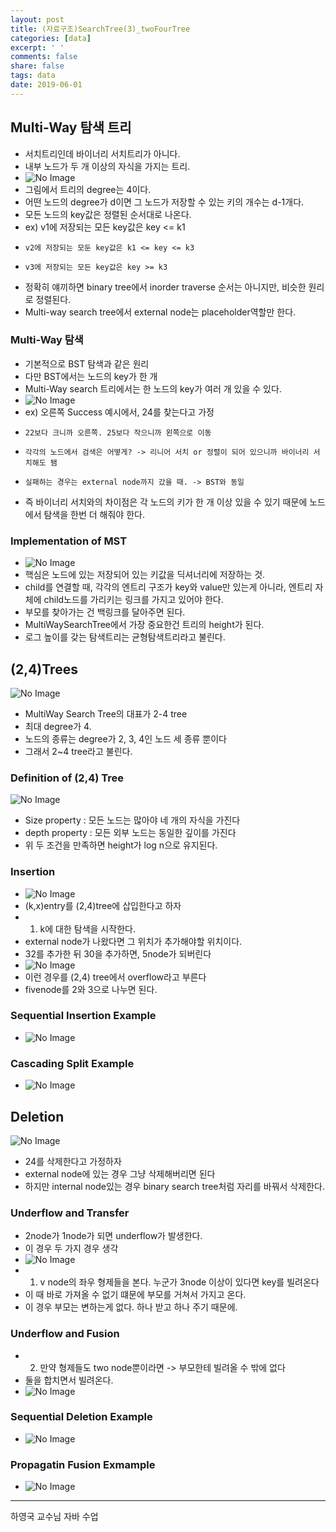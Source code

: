 ```yaml
---
layout: post
title: (자료구조)SearchTree(3)_twoFourTree
categories: [data]
excerpt: ' '
comments: false
share: false
tags: data
date: 2019-06-01
---
```


## Multi-Way 탐색 트리

- 서치트리인데 바이너리 서치트리가 아니다.
- 내부 노드가 두 개 이상의 자식을 가지는 트리.
- ![No Image](/assets/posts/20190601/1.png)
- 그림에서 트리의 degree는 4이다.
- 어떤 노드의 degree가 d이면 그 노드가 저장할 수 있는 키의 개수는 d-1개다.
- 모든 노드의 key값은 정렬된 순서대로 나온다.
- ex) v1에 저장되는 모든 key값은 key <= k1
-     v2에 저장되는 모둔 key값은 k1 <= key <= k3
-     v3에 저장되는 모든 key값은 key >= k3
- 정확히 얘끼하면 binary tree에서 inorder traverse 순서는 아니지만, 비슷한 원리로 정렬된다.
- Multi-way search tree에서 external node는 placeholder역할만 한다.

### Multi-Way 탐색

- 기본적으로 BST 탐색과 같은 원리
- 다만 BST에서는 노드의 key가 한 개
- Multi-Way search 트리에서는 한 노드의 key가 여러 개 있을 수 있다.
- ![No Image](/assets/posts/20190601/2.png)
- ex) 오른쪽 Success 예시에서, 24를 찾는다고 가정
-     22보다 크니까 오른쪽. 25보다 작으니까 왼쪽으로 이동
-     각각의 노드에서 검색은 어떻게? -> 리니어 서치 or 정렬이 되어 있으니까 바이너리 서치해도 됌
-     실패하는 경우는 external node까지 갔을 때. -> BST와 동일
- 즉 바이너리 서치와의 차이점은 각 노드의 키가 한 개 이상 있을 수 있기 때문에 노드에서 탐색을 한번 더 해줘야 한다.

### Implementation of MST

- ![No Image](/assets/posts/20190601/3.png)
- 핵심은 노드에 있는 저장되어 있는 키값을 딕셔너리에 저장하는 것.
- child를 연결할 때, 각각의 엔트리 구조가 key와 value만 있는게 아니라, 엔트리 자체에 child노드를 가리키는 링크를 가지고 있어야 한다.
- 부모를 찾아가는 건 백링크를 달아주면 된다.
- MultiWaySearchTree에서 가장 중요한건 트리의 height가 된다.
- 로그 높이를 갖는 탐색트리는 균형탐색트리라고 불린다.

## (2,4)Trees

![No Image](/assets/posts/20190601/4.png)

- MultiWay Search Tree의 대표가 2-4 tree
- 최대 degree가 4.
- 노드의 종류는 degree가 2, 3, 4인 노드 세 종류 뿐이다
- 그래서 2~4 tree라고 불린다.

### Definition of (2,4) Tree

![No Image](/assets/posts/20190601/5.png)

- Size property : 모든 노드는 많아야 네 개의 자식을 가진다
- depth property : 모든 외부 노드는 동일한 깊이를 가진다
- 위 두 조건을 만족하면 height가 log n으로 유지된다.

### Insertion

- ![No Image](/assets/posts/20190601/6.png)
- (k,x)entry를 (2,4)tree에 삽입한다고 하자
- 1. k에 대한 탐색을 시작한다.
- external node가 나왔다면 그 위치가 추가해야할 위치이다.
- 32를 추가한 뒤 30을 추가하면, 5node가 되버린다
- ![No Image](/assets/posts/20190601/7.png)
- 이런 경우를 (2,4) tree에서 overflow라고 부른다
- fivenode를 2와 3으로 나누면 된다.

### Sequential Insertion Example

- ![No Image](/assets/posts/20190601/8.png)

### Cascading Split Example

- ![No Image](/assets/posts/20190601/9.png)

## Deletion

![No Image](/assets/posts/20190601/10.png)

- 24를 삭제한다고 가정하자
- external node에 있는 경우 그냥 삭제해버리면 된다
- 하지만 internal node있는 경우 binary search tree처럼 자리를 바꿔서 삭제한다.

### Underflow and Transfer

- 2node가 1node가 되면 underflow가 발생한다.
- 이 경우 두 가지 경우 생각
- ![No Image](/assets/posts/20190601/11.png)
- 1. v node의 좌우 형제들을 본다. 누군가 3node 이상이 있다면 key를 빌려온다
- 이 때 바로 가져올 수 없기 떄문에 부모를 거쳐서 가지고 온다.
- 이 경우 부모는 변하는게 없다. 하나 받고 하나 주기 때문에.

### Underflow and Fusion

- 2. 만약 형제들도 two node뿐이라면 -> 부모한테 빌려올 수 밖에 없다
- 둘을 합치면서 빌려온다.
- ![No Image](/assets/posts/20190601/12.png)

### Sequential Deletion Example

- ![No Image](/assets/posts/20190601/13.png)

### Propagatin Fusion Exmample

- ![No Image](/assets/posts/20190601/14.png)

---

하영국 교수님 자바 수업
